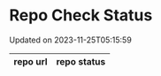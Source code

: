 # Repo Check Status

Updated on 2023-11-25T05:15:59

| repo url | repo status |
| -------- | -------- | 
